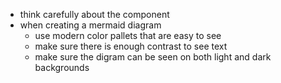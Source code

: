 - think carefully about the component
- when creating a mermaid diagram
  - use modern color pallets that are easy to see
  - make sure there is enough contrast to see text
  - make sure the digram can be seen on both light and dark backgrounds